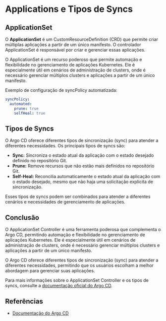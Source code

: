 # Applications e Tipos de Syncs

## ApplicationSet

O **ApplicationSet** é um CustomResourceDefinition (CRD) que permite criar múltiplas aplicações a partir de um único manifesto. O controlador ApplicationSet é responsável por criar e gerenciar essas aplicações.

O ApplicationSet é um recurso poderoso que permite automação e flexibilidade no gerenciamento de aplicações Kubernetes. Ele é especialmente útil em cenários de administração de clusters, onde é necessário gerenciar múltiplos clusters e aplicações a partir de um único manifesto.

Exemplo de configuração de syncPolicy automatizada:
```yaml
syncPolicy:
  automated:
    prune: true
    selfHeal: true
```

## Tipos de Syncs

O Argo CD oferece diferentes tipos de sincronização (sync) para atender a diferentes necessidades. Os principais tipos de syncs são:

- **Sync:** Sincroniza o estado atual da aplicação com o estado desejado definido no repositório Git.
- **Prune:** Remove recursos que não estão mais definidos no repositório Git.
- **Self-Heal:** Reconcilia automaticamente o estado atual da aplicação com o estado desejado, mesmo que não haja uma solicitação explícita de sincronização.

Esses tipos de syncs podem ser combinados para atender a diferentes cenários e necessidades de gerenciamento de aplicações.

## Conclusão

O ApplicationSet Controller é uma ferramenta poderosa que complementa o Argo CD, permitindo automação e flexibilidade no gerenciamento de aplicações Kubernetes. Ele é especialmente útil em cenários de administração de clusters, onde é necessário gerenciar múltiplos clusters e aplicações a partir de um único manifesto.

O Argo CD oferece diferentes tipos de sincronização (sync) para atender a diferentes necessidades, permitindo que os usuários escolham a melhor abordagem para gerenciar suas aplicações.

Para mais informações sobre o ApplicationSet Controller e os tipos de syncs, consulte a [documentação oficial do Argo CD](https://argo-cd.readthedocs.io/en/stable/).

## Referências

- [Documentação do Argo CD](https://argo-cd.readthedocs.io/en/stable/)